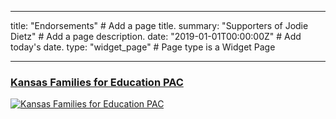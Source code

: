 
---
title: "Endorsements"  # Add a page title.
summary: "Supporters of Jodie Dietz"  # Add a page description.
date: "2019-01-01T00:00:00Z"  # Add today's date.
type: "widget_page"  # Page type is a Widget Page

---

### [Kansas Families for Education PAC](https://www.fundourpublicschools.com/)

[![Kansas Families for Education PAC](/img/KFE_PAC_LOGO.JPG)](https://www.fundourpublicschools.com/)